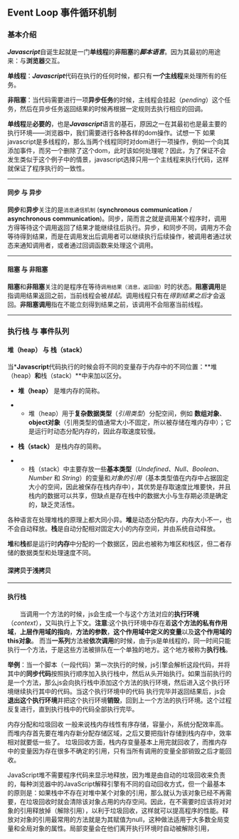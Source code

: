 ## Event Loop 事件循环机制

### 基本介绍

***Javascript***自诞生起就是一门**单线程**的**非阻塞**的***脚本语言***。因为其最初的用途来：与**浏览器**交互。

**单线程**：***Javascript***代码在执行的任何时候，都只有***一个*****主线程**来处理所有的任务。

**非阻塞**：当代码需要进行一项**异步任务**的时候，主线程会挂起（*pending*）这个任务，然后在异步任务返回结果的时候再根据一定规则去执行相应的回调。

**单线程**是**必要的**，也是***Javascript***语言的基石，原因之一在其最初也是最主要的执行环境——浏览器中，我们需要进行各种各样的dom操作。试想一下 如果javascript是多线程的，那么当两个线程同时对dom进行一项操作，例如一个向其添加事件，而另一个删除了这个dom，此时该如何处理呢？因此，为了保证不会 发生类似于这个例子中的情景，javascript选择只用一个主线程来执行代码，这样就保证了程序执行的一致性。
___
#### 同步 与 异步

**同步**和**异步**关注的是`消息通信机制` (**synchronous communication** / **asynchronous communication**)。同步，简而言之就是调用某个程序时，调用方得等待这个调用返回了结果才能继续往后执行。异步，和同步不同，调用方不会等待得到结果，而是在调用发出后调用者可以继续执行后续操作，被调用者通过状态来通知调用者，或者通过回调函数来处理这个调用。
___
#### 阻塞  与 非阻塞

**阻塞**和**非阻塞**关注的是程序在等待`调用结果（消息，返回值）`时的状态。**阻塞调用**是指调用结果返回之前，当前线程会被*挂起*。调用线程只有在*得到结果之后*才会返回。**非阻塞调用**指在不能立刻得到结果之前，该调用不会阻塞当前线程。

***
### 执行栈 与 事件队列

#### 堆（heap） 与 栈（stack）

当***Javascript**代码执行的时候会将不同的变量存于内存中的不同位置：**堆（heap）**和**栈（stack）**中来加以区分。

* **堆（heap）** 是堆内存的简称。
* * 堆（heap）用于**复杂数据类型**（*引用类型*）分配空间，例如 **数组对象**、**object对象**（引用类型的值通常大小不固定，所以被存储在堆内存中）；它是运行时动态分配内存的，因此存取速度较慢。

* **栈（stack）** 是栈内存的简称。
* * 栈（stack）中主要存放一些**基本类型**（*Undefined*、*Null*、*Boolean*、*Number* 和 *String*）的变量和*对象的引用*（基本类型值在内存中占据固定大小的空间，因此被保存在栈内存中），其优势是存取速度比堆要快，并且栈内的数据可以共享，但缺点是存在栈中的数据大小与生存期必须是确定的，缺乏灵活性。

各种语言在处理堆栈的原理上都大同小异。**堆**是动态分配内存，内存大小不一，也不会自动释放。**栈**是自动分配相对固定大小的内存空间，并由系统自动释放。

**堆**和**栈**都是运行时**内存**中分配的一个数据区，因此也被称为堆区和栈区，但二者存储的数据类型和处理速度不同。

#### 深拷贝于浅拷贝

___
#### 执行栈

&emsp;&emsp;当调用一个方法的时候，js会生成一个与这个方法对应的**执行环境**（*context*），又叫执行上下文。**注意**:这个执行环境中存在着**这个方法的私有作用域**，**上层作用域的指向**，**方法的参数**，**这个作用域中定义的变量**以及**这个作用域的this对象**。 而当**一系列**方法被**依次调用**的时候，由于js是单线程的，同一时间只能执行一个方法，于是这些方法被排队在一个单独的地方。这个地方被称为**执行栈**。

**举例**：当一个脚本（一段代码）第一次执行的时候，js引擎会解析这段代码，并将其中的**同步代码**按照执行顺序加入执行栈中，然后从头开始执行。如果当前执行的是一个方法，那么js会向执行栈中添加这个方法的执行环境，然后进入这个执行环境继续执行其中的代码。当这个执行环境中的代码 执行完毕并返回结果后，js会**退出这个执行环境**并把这个执行环境**销毁**，回到上一个方法的执行环境。这个过程反复进行，直到执行栈中的代码全部执行完毕。

内存分配和垃圾回收
一般来说栈内存线性有序存储，容量小，系统分配效率高。而堆内存首先要在堆内存新分配存储区域，之后又要把指针存储到栈内存中，效率相对就要低一些了。
垃圾回收方面，栈内存变量基本上用完就回收了，而推内存中的变量因为存在很多不确定的引用，只有当所有调用的变量全部销毁之后才能回收。

JavaScript堆不需要程序代码来显示地释放，因为堆是由自动的垃圾回收来负责的，每种浏览器中的JavaScript解释引擎有不同的自动回收方式，但一个最基本的原则是：如果栈中不存在对堆中某个对象的引用，那么就认为该对象已经不再需要，在垃圾回收时就会清除该对象占用的内存空间。因此，在不需要时应该将对对象的引用释放掉（解除引用），以利于垃圾回收，这样就可以提高程序的性能。释放对对象的引用最常用的方法就是为其赋值为null，这种做法适用于大多数全局变量和全局对象的属性。局部变量会在他们离开执行环境时自动被解除引用，
